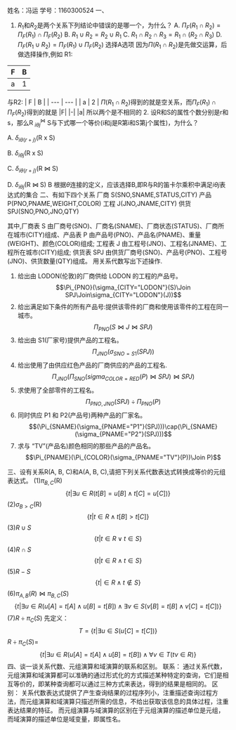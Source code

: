 姓名：冯运
学号：1160300524
一、
1. $R_1$和$R_2$是两个关系下列结论中错误的是哪一个，为什么？
A. $\Pi_F(R_1\cap R_2)=\Pi_F(R_1)\cap\Pi_F(R_2)$
B. $R_1\cup R_2=R_2\cup R_1$
C. $R_1\cap R_2\cap R_3=R_1\cap (R_2\cap R_3)$
D. $\Pi_F(R_1 \cup R_2)=\Pi_F(R_1)\cup \Pi_F(R_2)$
选择A选项
因为$\Pi(R_1\cap R_2)$是先做交运算，后做选择操作,例如
R1:

| F   | B   |
| --- | --- |
| a   | 1   |
与R2:
| F   | B   |
| --- | --- |
| a   | 2   |
$\Pi(R_1\cap R_2)$得到的就是空关系，而$\Pi_F(R_1)\cap\Pi_F(R_2)$得到的就是
|F|
|-|
|a|
所以两个是不相同的
2. 设R和S的属性个数分别是r和s，那么R $^\Join_{i\theta j}$ S与下式哪一个等价(i和j是R第i和S第j个属性)，为什么？

A. $\delta _{i\theta (r+j)}$(R x S)

B. $\delta _{i\theta j}$(R x S)

C. $\delta _{i\theta (r+j)}$(R $\Join$ S)

D. $\delta _{i\theta j}$(R $\Join$ S)
B
根据$\theta$连接的定义，应该选择B,即R与R的笛卡尔乘积中满足$i\theta j$表达式的集合
二、有如下四个关系
厂商 S(SNO,SNAME,STATUS,CITY)
产品 P(PNO,PNAME,WEIGHT,COLOR)
工程 J(JNO,JNAME,CITY)
供货 SPJ(SNO,PNO,JNO,QTY)

其中,厂商表 S 由厂商号(SNO)、厂商名(SNAME)、厂商状态(STATUS)、厂商所在城市(CITY)组成、产品表 P 由产品号(PNO)、产品名(PNAME)、重量(WEIGHT)、颜色(COLOR)组成;
工程表 J 由工程号(JNO)、工程名(JNAME)、工程所在城市(CITY)组成;
供货表 SPJ 由供货厂商号(SNO)、产品号(PNO)、工程号(JNO)、供货数量(QTY)组成。
用关系代数写出下述操作.
1. 给出由 LODON(伦敦)的厂商供给 LODON 的工程的产品号。
   $$\Pi_{PNO}(\sigma_{CITY="LODON"}(S)\Join SPJ\Join\sigma_{CITY="LODON"}(J))$$
2. 给出满足如下条件的所有产品号:提供该零件的厂商和使用该零件的工程在同一城市。
   $$\Pi_{PNO}(S\Join J\Join SPJ)$$
3. 给出由 S1(厂家号)提供产品的工程名。
   $$\Pi_{JNO}(\sigma_{SNO=S1}(SPJ))$$
4. 给出使用了由供应红色产品的厂商供应的产品的工程名.
   $$\Pi_{JNO}(\Pi_{SNO}(sigma_{COLOR=RED}(P)\Join SPJ)\Join SPJ)$$
5. 求使用了全部零件的工程名。
   $$\Pi_{PNO,JNO}(SPJ)\div\Pi_{PNO}(P)$$
6. 同时供应 P1 和 P2(产品号)两种产品的厂家名。
   $$(\Pi_{SNAME}(\sigma_{PNAME="P1"}(SPJ)))\cap(\Pi_{SNAME}(\sigma_{PNAME="P2"}(SPJ)))$$
7. 求与 “TV”(产品名)颜色相同的那些产品的产品名。
   $$\Pi_{PNAME}(\Pi_{COLOR}(\sigma_{PNAME="TV"}(P))\Join P)$$

三、设有关系R(A, B, C)和A(A, B, C),请把下列关系代数表达式转换成等价的元组表达式。
(1)$\pi _{B, C}$(R)
$$\{t|\exists u\in R(t[B]=u[B]\wedge t[C]=u[C])\}$$
(2)$\sigma _{B > C}$(R)
$$\{t|t\in R \wedge t[B]>t[C]\}$$
(3)$R \cup S$
$$\{t|t\in R \vee t\in S\}$$
(4)$R \cap S$
$$\{t|t\in R \wedge t\in S\}$$
(5)$R-S$
$$\{t|\in R \wedge t\notin S\}$$
(6)$\pi_{A,B}(R)\Join\pi_{B,C}(S)$
$$\{t|\exists u\in R(u[A]=t[A]\wedge u[B]=t[B])\wedge \exists v\in S(v[B]=t[B]\wedge v[C]=t[C])\}$$
(7)$R\div\pi_C(S)$
先定义：$$T=\{t|\exists u\in S(u[C]=t[C])\}$$
$R\div\pi_C(S)$=
$$\{t|\exists u\in R(u[A]=t[A]\wedge u[B]=t[B])\wedge\forall v\in T(tv\in R)\}$$
四、谈一谈关系代数、元组演算和域演算的联系和区别。
联系：
通过关系代数，元组演算和域演算都可以准确的通过形式化的方式描述某种特定的查询，它们是相互等价的，即某种查询都可以通过三种方式来表达，得到的结果是相同的。
区别：
关系代数表达式提供了产生查询结果的过程序列小，注重描述查询过程方法，而元组演算和域演算只描述所需的信息，不给出获取该信息的具体过程，注重表达结果的特征。
而元组演算与域演算的区别在于元组演算的描述单位是元组，而域演算的描述单位是域变量，即属性名。